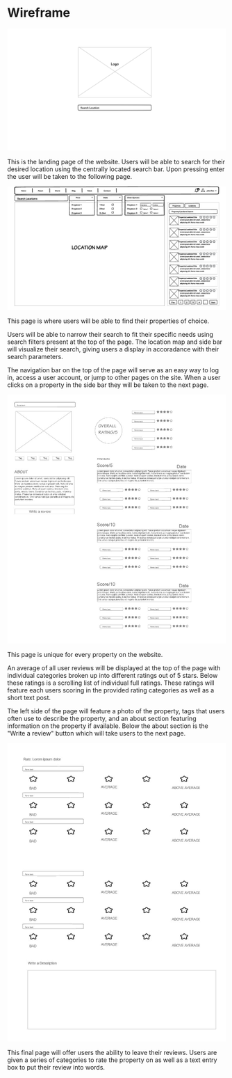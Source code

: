 # Wireframe
![Wireframe 1](assets/wireframe_1.jpg)

This is the landing page of the website. Users will be able to search for their desired location using the centrally located search bar. Upon pressing enter the user will be taken to the following page.

![Wireframe 2](assets/wireframe_2.jpg)

This page is where users will be able to find their properties of choice. 

Users will be able to narrow their search to fit their specific needs using search filters present at the top of the page. The location map and side bar will visualize their search, giving users a display in accoradance with their search parameters. 

The navigation bar on the top of the page will serve as an easy way to log in, access a user account, or jump to other pages on the site. When a user clicks on a property in the side bar they will be taken to the next page.

![Wireframe 3](assets/wireframe_3.jpg)

This page is unique for every property on the website. 

An average of all user reviews will be displayed at the top of the page with individual categories broken up into different ratings out of 5 stars. Below these ratings is a scrolling list of individual full ratings. These ratings will feature each users scoring in the provided rating categories as well as a short text post. 

The left side of the page will feature a photo of the property, tags that users often use to describe the property, and an about section featuring information on the property if available. Below the about section is the "Write a review" button which will take users to the next page.

![Wireframe 4](assets/wireframe_4.jpg)

This final page will offer users the ability to leave their reviews. Users are given a series of categories to rate the property on as well as a text entry box to put their review into words.
